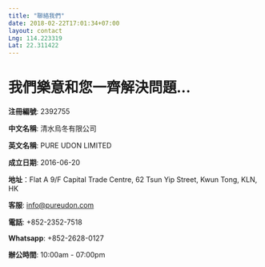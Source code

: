 ```yaml
---
title: "聯絡我們"
date: 2018-02-22T17:01:34+07:00
layout: contact
Lng: 114.223319
Lat: 22.311422
---
```


# 我們樂意和您一齊解決問題...

**注冊編號**: 2392755

**中文名稱**: 清水烏冬有限公司

**英文名稱**: PURE UDON LIMITED

**成立日期**: 2016-06-20

**地址**：Flat A 9/F Capital Trade Centre, 62 Tsun Yip Street, Kwun Tong, KLN, HK

**客服**: info@pureudon.com

**電話**: +852-2352-7518

**Whatsapp**: +852-2628-0127

**辦公時間**: 10:00am - 07:00pm
